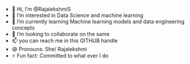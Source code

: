 - 👋 Hi, I’m @RajalekshmiS
- 👀 I’m interested in Data Science and machine learning
- 🌱 I’m currently learning Machine learning models and data engineering concepts
- 💞️ I’m looking to collaborate on the same
- 📫 you can reach me in this GITHUB handle
- 😄 Pronouns: She/ Rajalekshmi
- ⚡ Fun fact: Committed to what ever I do

<!---
RajalekshmiS/RajalekshmiS is a ✨ special ✨ repository because its `README.md` (this file) appears on your GitHub profile.
You can click the Preview link to take a look at your changes.
--->
